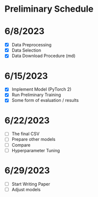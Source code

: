 # Preliminary Schedule

# 6/8/2023
- [x] Data Preprocessing
- [x] Data Selection
- [x] Data Download Procedure (md)

# 6/15/2023
- [x] Implement Model (PyTorch 2)
- [x] Run Preliminary Training
- [x] Some form of evaluation / results

# 6/22/2023
- [ ] The final CSV
- [ ] Prepare other models
- [ ] Compare
- [ ] Hyperparameter Tuning

# 6/29/2023
- [ ] Start Writing Paper
- [ ] Adjust models
